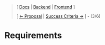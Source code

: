 ﻿> [ [Docs](https://github.com/WolfDen133/NEA-Docs/) | [Backend](https://github.com/WolfDen133/NEA-Backend) | [Frontend](https://github.com/WolfDen133/NEA-Frontend) ]
>
> [ [<- Proposal](Proposal.md)  |  [Success Criteria ->](Success%20Critetia.md) ] - (3/6)

# Requirements


